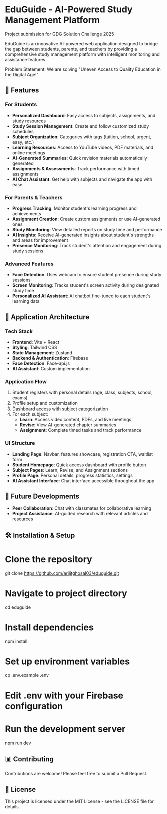# EduGuide - AI-Powered Study Management Platform
Project submission for GDG Solution Challenge 2025 

EduGuide is an innovative AI-powered web application designed to bridge the gap between students, parents, and teachers by providing a comprehensive study management platform with intelligent monitoring and assistance features.

Problem Statement: We are solving "Uneven Access to Quality Education in the Digital Age!"

## 🚀 Features

### For Students
- **Personalized Dashboard**: Easy access to subjects, assignments, and study resources
- **Study Session Management**: Create and follow customized study schedules
- **Subject Organization**: Categories with tags (tuition, school, urgent, easy, etc.)
- **Learning Resources**: Access to YouTube videos, PDF materials, and online meetings
- **AI-Generated Summaries**: Quick revision materials automatically generated
- **Assignments & Assessments**: Track performance with timed assignments
- **AI Chat Assistant**: Get help with subjects and navigate the app with ease

### For Parents & Teachers
- **Progress Tracking**: Monitor student's learning progress and achievements
- **Assignment Creation**: Create custom assignments or use AI-generated ones
- **Study Monitoring**: View detailed reports on study time and performance
- **AI Insights**: Receive AI-generated insights about student's strengths and areas for improvement
- **Presence Monitoring**: Track student's attention and engagement during study sessions

### Advanced Features
- **Face Detection**: Uses webcam to ensure student presence during study sessions
- **Screen Monitoring**: Tracks student's screen activity during designated study time
- **Personalized AI Assistant**: AI chatbot fine-tuned to each student's learning data

## 📱 Application Architecture

### Tech Stack
- **Frontend**: Vite + React
- **Styling**: Tailwind CSS
- **State Management**: Zustand
- **Backend & Authentication**: Firebase
- **Face Detection**: Face-api.js
- **AI Assistant**: Custom implementation

### Application Flow
1. Student registers with personal details (age, class, subjects, school, exams)
2. Profile setup and customization
3. Dashboard access with subject categorization
4. For each subject:
   - **Learn**: Access video content, PDFs, and live meetings
   - **Revise**: View AI-generated chapter summaries
   - **Assignment**: Complete timed tasks and track performance

### UI Structure
- **Landing Page**: Navbar, features showcase, registration CTA, waitlist form
- **Student Homepage**: Quick access dashboard with profile button
- **Subject Pages**: Learn, Revise, and Assignment sections
- **Profile Page**: Personal details, progress statistics, settings
- **AI Assistant Interface**: Chat interface accessible throughout the app

## 🔮 Future Developments
- **Peer Collaboration**: Chat with classmates for collaborative learning
- **Project Assistance**: AI-guided research with relevant articles and resources

## 🛠️ Installation & Setup
# Clone the repository
git clone https://github.com/arijitghosal03/eduguide.git

# Navigate to project directory
cd eduguide

# Install dependencies
npm install

# Set up environment variables
cp .env.example .env
# Edit .env with your Firebase configuration

# Run the development server
npm run dev

## 📊 Contributing

Contributions are welcome! Please feel free to submit a Pull Request.

## 📜 License

This project is licensed under the MIT License - see the LICENSE file for details.

